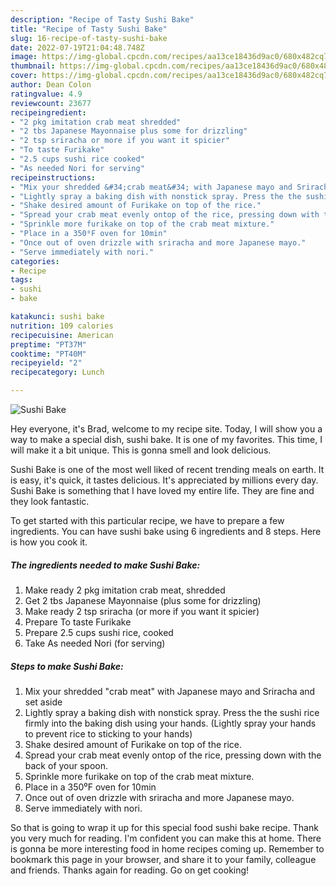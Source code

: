 ```yaml
---
description: "Recipe of Tasty Sushi Bake"
title: "Recipe of Tasty Sushi Bake"
slug: 16-recipe-of-tasty-sushi-bake
date: 2022-07-19T21:04:48.748Z
image: https://img-global.cpcdn.com/recipes/aa13ce18436d9ac0/680x482cq70/sushi-bake-recipe-main-photo.jpg
thumbnail: https://img-global.cpcdn.com/recipes/aa13ce18436d9ac0/680x482cq70/sushi-bake-recipe-main-photo.jpg
cover: https://img-global.cpcdn.com/recipes/aa13ce18436d9ac0/680x482cq70/sushi-bake-recipe-main-photo.jpg
author: Dean Colon
ratingvalue: 4.9
reviewcount: 23677
recipeingredient:
- "2 pkg imitation crab meat shredded"
- "2 tbs Japanese Mayonnaise plus some for drizzling"
- "2 tsp sriracha or more if you want it spicier"
- "To taste Furikake"
- "2.5 cups sushi rice cooked"
- "As needed Nori for serving"
recipeinstructions:
- "Mix your shredded &#34;crab meat&#34; with Japanese mayo and Sriracha and set aside"
- "Lightly spray a baking dish with nonstick spray. Press the the sushi rice firmly into the baking dish using your hands. (Lightly spray your hands to prevent rice to sticking to your hands)"
- "Shake desired amount of Furikake on top of the rice."
- "Spread your crab meat evenly ontop of the rice, pressing down with the back of your spoon."
- "Sprinkle more furikake on top of the crab meat mixture."
- "Place in a 350⁰F oven for 10min"
- "Once out of oven drizzle with sriracha and more Japanese mayo."
- "Serve immediately with nori."
categories:
- Recipe
tags:
- sushi
- bake

katakunci: sushi bake 
nutrition: 109 calories
recipecuisine: American
preptime: "PT37M"
cooktime: "PT40M"
recipeyield: "2"
recipecategory: Lunch

---
```



![Sushi Bake](https://img-global.cpcdn.com/recipes/aa13ce18436d9ac0/680x482cq70/sushi-bake-recipe-main-photo.jpg)

Hey everyone, it's Brad, welcome to my recipe site. Today, I will show you a way to make a special dish, sushi bake. It is one of my favorites. This time, I will make it a bit unique. This is gonna smell and look delicious.

Sushi Bake is one of the most well liked of recent trending meals on earth. It is easy, it's quick, it tastes delicious. It's appreciated by millions every day. Sushi Bake is something that I have loved my entire life. They are fine and they look fantastic.




To get started with this particular recipe, we have to prepare a few ingredients. You can have sushi bake using 6 ingredients and 8 steps. Here is how you cook it.

<!--inarticleads1-->

##### The ingredients needed to make Sushi Bake:

1. Make ready 2 pkg imitation crab meat, shredded
1. Get 2 tbs Japanese Mayonnaise (plus some for drizzling)
1. Make ready 2 tsp sriracha (or more if you want it spicier)
1. Prepare To taste Furikake
1. Prepare 2.5 cups sushi rice, cooked
1. Take As needed Nori (for serving)




<!--inarticleads2-->

##### Steps to make Sushi Bake:

1. Mix your shredded &#34;crab meat&#34; with Japanese mayo and Sriracha and set aside
1. Lightly spray a baking dish with nonstick spray. Press the the sushi rice firmly into the baking dish using your hands. (Lightly spray your hands to prevent rice to sticking to your hands)
1. Shake desired amount of Furikake on top of the rice.
1. Spread your crab meat evenly ontop of the rice, pressing down with the back of your spoon.
1. Sprinkle more furikake on top of the crab meat mixture.
1. Place in a 350⁰F oven for 10min
1. Once out of oven drizzle with sriracha and more Japanese mayo.
1. Serve immediately with nori.




So that is going to wrap it up for this special food sushi bake recipe. Thank you very much for reading. I'm confident you can make this at home. There is gonna be more interesting food in home recipes coming up. Remember to bookmark this page in your browser, and share it to your family, colleague and friends. Thanks again for reading. Go on get cooking!
